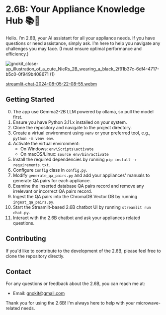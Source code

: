 # 2.6B: Your Appliance Knowledge Hub 📚🔧

Hello. I’m 2.6B, your AI assistant for all your appliance needs.
If you have questions or need assistance, simply ask. I’m here to help you navigate any challenges you may face.
(I must ensure optimal performance and efficiency.)

![gnokit_close-up_illustration_of_a_cute_NieRs_2B_wearing_a_black_2f91b37c-6df4-4717-b5c0-0f949b408671 (1)](https://github.com/user-attachments/assets/ef640da3-5cc9-4f9b-8bb2-a191dadaa921)

[streamlit-chat-2024-08-05-22-08-55.webm](https://github.com/user-attachments/assets/db9b691c-ae43-4e42-b293-1e47e6abdbf5)

## Getting Started
0. The app use Gemma2-2B LLM powered by ollama, so pull the model first.
1. Ensure you have Python 3.11.x installed on your system.
2. Clone the repository and navigate to the project directory.
3. Create a virtual environment using `venv` or your preferred tool, e.g., `python -m venv env`.
4. Activate the virtual environment:
   - On Windows: `env\Scripts\activate`
   - On macOS/Linux: `source env/bin/activate`
5. Install the required dependencies by running `pip install -r requirements.txt`.
6. Configure `Config` class in `config.py`.
7. Modify `generate_qa_pairs.py` and add your appliances' manuals to generate QA pairs for each appliance.
8. Examine the inserted database QA pairs record and remove any irrelevant or incorrect QA pairs record.
9. Ingest the QA pairs into the ChromaDB Vector DB by running `ingest_qa_pairs.py`.
10. Start the Streamlit-based 2.6B chatbot UI by running `streamlit run chat.py`.
11. Interact with the 2.6B chatbot and ask your appliances related questions.

## Contributing

If you'd like to contribute to the development of the 2.6B, please feel free to clone the repository directly.

## Contact

For any questions or feedback about the 2.6B, you can reach me at:

- Email: gnokit@gmail.com

Thank you for using the 2.6B! I'm always here to help with your microwave-related needs.
